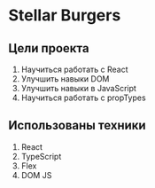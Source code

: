 # Stellar Burgers

## Цели проекта
1. Научиться работать с React
2. Улучшить навыки DOM
3. Улучшить навыки в JavaScript
4. Научиться работать с propTypes

## Использованы техники
1. React
2. TypeScript
3. Flex
4. DOM JS

